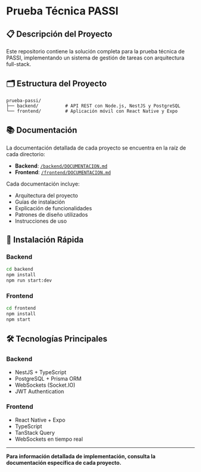 # Prueba Técnica PASSI

## 📋 Descripción del Proyecto

Este repositorio contiene la solución completa para la prueba técnica de PASSI, implementando un sistema de gestión de tareas con arquitectura full-stack.

## 🗂️ Estructura del Proyecto

```
prueba-passi/
├── backend/          # API REST con Node.js, NestJS y PostgreSQL
└── frontend/         # Aplicación móvil con React Native y Expo
```

## 📚 Documentación

La documentación detallada de cada proyecto se encuentra en la raíz de cada directorio:

- **Backend**: [`/backend/DOCUMENTACION.md`](./backend/DOCUMENTACION.md)
- **Frontend**: [`/frontend/DOCUMENTACION.md`](./frontend/DOCUMENTACION.md)

Cada documentación incluye:
- Arquitectura del proyecto
- Guías de instalación
- Explicación de funcionalidades
- Patrones de diseño utilizados
- Instrucciones de uso

## 🚀 Instalación Rápida

### Backend
```bash
cd backend
npm install
npm run start:dev
```

### Frontend
```bash
cd frontend
npm install
npm start
```

## 🛠️ Tecnologías Principales

### Backend
- NestJS + TypeScript
- PostgreSQL + Prisma ORM
- WebSockets (Socket.IO)
- JWT Authentication

### Frontend
- React Native + Expo
- TypeScript
- TanStack Query
- WebSockets en tiempo real

---

**Para información detallada de implementación, consulta la documentación específica de cada proyecto.**
